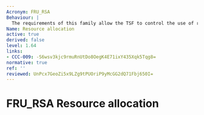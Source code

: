 ```yaml
---
Acronym: FRU_RSA
Behaviour: |
  The requirements of this family allow the TSF to control the use of resources by users and subjects such that denial of service will not occur because of unauthorized monopolization of resources.
Name: Resource allocation
active: true
derived: false
level: 1.64
links:
- CCC-009: -S6wsv3kjc9rmuRnUtDo8OegK4E71ixY435Xqk5Tqg8=
normative: true
ref: ''
reviewed: UnPcx7GeoZi5x9LZg9tPUOriP9yMcGG2dQ71Fbj650I=
---
```


# FRU_RSA Resource allocation